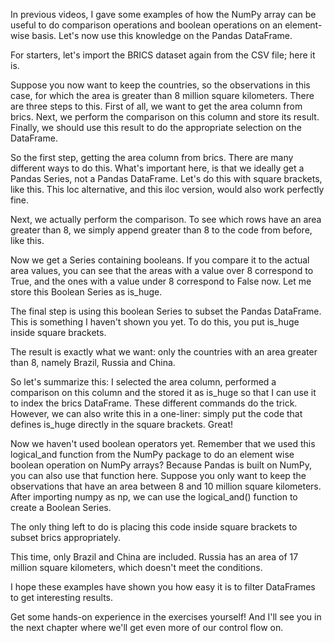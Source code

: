 In previous videos, I gave some examples of how the NumPy array can be useful to do comparison operations and boolean operations on an element-wise basis. Let's now use this knowledge on the Pandas DataFrame.

For starters, let's import the BRICS dataset again from the CSV file; here it is.

Suppose you now want to keep the countries, so the observations in this case, for which the area is greater than 8 million square kilometers. There are three steps to this. First of all, we want to get the area column from brics. Next, we perform the comparison on this column and store its result. Finally, we should use this result to do the appropriate selection on the DataFrame.

So the first step, getting the area column from brics. There are many different ways to do this. What's important here, is that we ideally get a Pandas Series, not a Pandas DataFrame. Let's do this with square brackets, like this. This loc alternative, and this iloc version, would also work perfectly fine.

Next, we actually perform the comparison. To see which rows have an area greater than 8, we simply append greater than 8 to the code from before, like this.

Now we get a Series containing booleans. If you compare it to the actual area values, you can see that the areas with a value over 8 correspond to True, and the ones with a value under 8 correspond to False now. Let me store this Boolean Series as is_huge.

The final step is using this boolean Series to subset the Pandas DataFrame. This is something I haven't shown you yet. To do this, you put is_huge inside square brackets.

The result is exactly what we want: only the countries with an area greater than 8, namely Brazil, Russia and China.

So let's summarize this: I selected the area column, performed a comparison on this column and the stored it as is_huge so that I can use it to index the brics DataFrame. These different commands do the trick. However, we can also write this in a one-liner: simply put the code that defines is_huge directly in the square brackets. Great!

Now we haven't used boolean operators yet. Remember that we used this logical_and function from the NumPy package to do an element wise boolean operation on NumPy arrays? Because Pandas is built on NumPy, you can also use that function here. Suppose you only want to keep the observations that have an area between 8 and 10 million square kilometers. After importing numpy as np, we can use the logical_and() function to create a Boolean Series.

The only thing left to do is placing this code inside square brackets to subset brics appropriately.

This time, only Brazil and China are included. Russia has an area of 17 million square kilometers, which doesn't meet the conditions.

I hope these examples have shown you how easy it is to filter DataFrames to get interesting results.

Get some hands-on experience in the exercises yourself! And I'll see you in the next chapter where we'll get even more of our control flow on.

